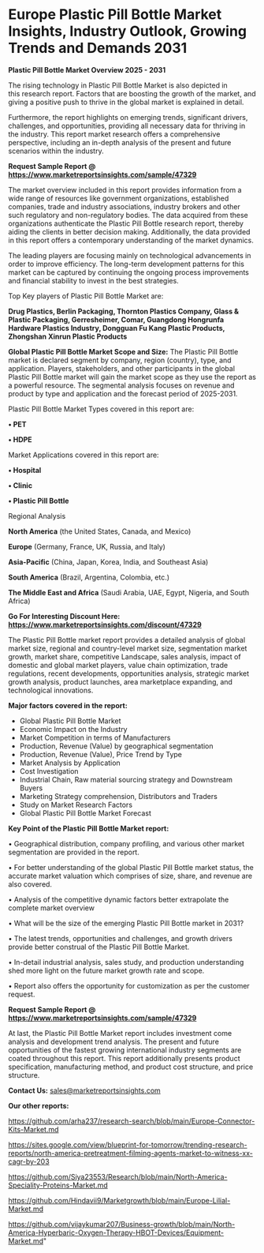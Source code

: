 # Europe Plastic Pill Bottle Market Insights, Industry Outlook, Growing Trends and Demands 2031

<Strong> Plastic Pill Bottle Market Overview 2025 - 2031</strong>

The rising technology in Plastic Pill Bottle Market is also depicted in this research report. Factors that are boosting the growth of the market, and giving a positive push to thrive in the global market is explained in detail.

Furthermore, the report highlights on emerging trends, significant drivers, challenges, and opportunities, providing all necessary data for thriving in the industry. This report market research offers a comprehensive perspective, including an in-depth analysis of the present and future scenarios within the industry.

<strong>Request Sample Report @ <a href=https://www.marketreportsinsights.com/sample/47329>https://www.marketreportsinsights.com/sample/47329</a></strong>

The market overview included in this report provides information from a wide range of resources like government organizations, established companies, trade and industry associations, industry brokers and other such regulatory and non-regulatory bodies. The data acquired from these organizations authenticate the Plastic Pill Bottle research report, thereby aiding the clients in better decision making. Additionally, the data provided in this report offers a contemporary understanding of the market dynamics.

The leading players are focusing mainly on technological advancements in order to improve efficiency. The long-term development patterns for this market can be captured by continuing the ongoing process improvements and financial stability to invest in the best strategies.

Top Key players of Plastic Pill Bottle Market are:

<strong>Drug Plastics, Berlin Packaging, Thornton Plastics Company, Glass & Plastic Packaging, Gerresheimer, Comar, Guangdong Hongrunfa Hardware Plastics Industry, Dongguan Fu Kang Plastic Products, Zhongshan Xinrun Plastic Products</strong>

<strong><b>Global Plastic Pill Bottle Market Scope and Size:</b></strong>
The Plastic Pill Bottle market is declared segment by company, region (country), type, and application. Players, stakeholders, and other participants in the global Plastic Pill Bottle market will gain the market scope as they use the report as a powerful resource. The segmental analysis focuses on revenue and product by type and application and the forecast period of 2025-2031.

Plastic Pill Bottle Market Types covered in this report are:

<strong>•  PET

•  HDPE</strong>

Market Applications covered in this report are:

<strong>•  Hospital

•  Clinic

•  Plastic Pill Bottle</strong> 

Regional Analysis

<strong>North America</strong> (the United States, Canada, and Mexico)

<strong>Europe</strong> (Germany, France, UK, Russia, and Italy)

<strong>Asia-Pacific</strong> (China, Japan, Korea, India, and Southeast Asia)

<strong>South America</strong> (Brazil, Argentina, Colombia, etc.)

<strong>The Middle East and Africa</strong> (Saudi Arabia, UAE, Egypt, Nigeria, and South Africa)

<strong>Go For Interesting Discount Here: <a href=https://www.marketreportsinsights.com/discount/47329>https://www.marketreportsinsights.com/discount/47329</a></strong>

The Plastic Pill Bottle market report provides a detailed analysis of global market size, regional and country-level market size, segmentation market growth, market share, competitive Landscape, sales analysis, impact of domestic and global market players, value chain optimization, trade regulations, recent developments, opportunities analysis, strategic market growth analysis, product launches, area marketplace expanding, and technological innovations.

<strong><b>Major factors covered in the report:</b></strong>
<ul>
  <li>Global Plastic Pill Bottle Market </li>
  <li>Economic Impact on the Industry</li>
  <li>Market Competition in terms of Manufacturers</li>
  <li>Production, Revenue (Value) by geographical segmentation</li>
  <li>Production, Revenue (Value), Price Trend by Type</li>
  <li>Market Analysis by Application</li>
  <li>Cost Investigation</li>
  <li>Industrial Chain, Raw material sourcing strategy and Downstream Buyers</li>
  <li>Marketing Strategy comprehension, Distributors and Traders</li>
  <li>Study on Market Research Factors</li>
  <li>Global Plastic Pill Bottle Market Forecast</li>
</ul>

<strong><b>Key Point of the Plastic Pill Bottle Market report:</b></strong>

• Geographical distribution, company profiling, and various other market segmentation are provided in the report.

• For better understanding of the global Plastic Pill Bottle market status, the accurate market valuation which comprises of size, share, and revenue are also covered.

• Analysis of the competitive dynamic factors better extrapolate the complete market overview

• What will be the size of the emerging Plastic Pill Bottle market in 2031?

• The latest trends, opportunities and challenges, and growth drivers provide better construal of the Plastic Pill Bottle Market.

• In-detail industrial analysis, sales study, and production understanding shed more light on the future market growth rate and scope.

• Report also offers the opportunity for customization as per the customer request.

<strong>Request Sample Report @ <a href=https://www.marketreportsinsights.com/sample/47329>https://www.marketreportsinsights.com/sample/47329</a></strong>

At last, the Plastic Pill Bottle Market report includes investment come analysis and development trend analysis. The present and future opportunities of the fastest growing international industry segments are coated throughout this report. This report additionally presents product specification, manufacturing method, and product cost structure, and price structure.

<strong>Contact Us:</strong>
sales@marketreportsinsights.com

<strong>Our other reports:</strong>

<a href=https://github.com/arha237/research-search/blob/main/Europe-Connector-Kits-Market.md>https://github.com/arha237/research-search/blob/main/Europe-Connector-Kits-Market.md</a>

<a href=https://sites.google.com/view/blueprint-for-tomorrow/trending-research-reports/north-america-pretreatment-filming-agents-market-to-witness-xx-cagr-by-203>https://sites.google.com/view/blueprint-for-tomorrow/trending-research-reports/north-america-pretreatment-filming-agents-market-to-witness-xx-cagr-by-203</a>

<a href=https://github.com/Siya23553/Research/blob/main/North-America-Speciality-Proteins-Market.md>https://github.com/Siya23553/Research/blob/main/North-America-Speciality-Proteins-Market.md</a>

<a href=https://github.com/Hindavii9/Marketgrowth/blob/main/Europe-Lilial-Market.md>https://github.com/Hindavii9/Marketgrowth/blob/main/Europe-Lilial-Market.md</a>

<a href=https://github.com/vijaykumar207/Business-growth/blob/main/North-America-Hyperbaric-Oxygen-Therapy-HBOT-Devices/Equipment-Market.md>https://github.com/vijaykumar207/Business-growth/blob/main/North-America-Hyperbaric-Oxygen-Therapy-HBOT-Devices/Equipment-Market.md</a>"

